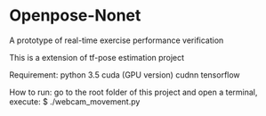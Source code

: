 # Openpose-Nonet
A prototype of real-time exercise performance verification

This is a extension of tf-pose estimation project

Requirement:
python 3.5
cuda (GPU version)
cudnn
tensorflow

How to run:
go to the root folder of this project and open a terminal, execute:
$  ./webcam_movement.py
